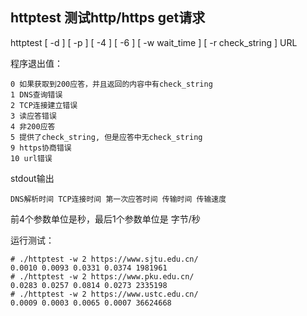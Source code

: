 ## httptest 测试http/https get请求

httptest [ -d ] [ -p ] [ -4 ] [ -6 ] [ -w wait_time ] [ -r check_string ] URL

程序退出值：
```
0 如果获取到200应答，并且返回的内容中有check_string
1 DNS查询错误
2 TCP连接建立错误
3 读应答错误
4 非200应答
5 提供了check_string, 但是应答中无check_string
9 https协商错误
10 url错误
```

stdout输出
```
DNS解析时间 TCP连接时间 第一次应答时间 传输时间 传输速度
```

前4个参数单位是秒，最后1个参数单位是 字节/秒

运行测试：

```
# ./httptest -w 2 https://www.sjtu.edu.cn/
0.0010 0.0093 0.0331 0.0374 1981961
# ./httptest -w 2 https://www.pku.edu.cn/
0.0283 0.0257 0.0814 0.0273 2335198
# ./httptest -w 2 https://www.ustc.edu.cn/
0.0009 0.0003 0.0065 0.0007 36624668
```
